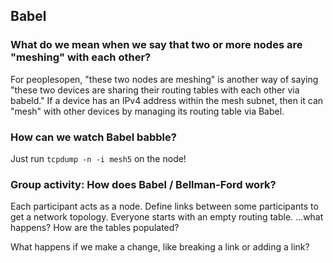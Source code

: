 ## Babel
### What do we mean when we say that two or more nodes are "meshing" with each other?
For peoplesopen, "these two nodes are meshing" is another way of saying
"these two devices are sharing their routing tables with each other via babeld."
If a device has an IPv4 address within the mesh subnet,
then it can "mesh" with other devices by managing its routing table via Babel.

### How can we watch Babel babble?
Just run `tcpdump -n -i mesh5` on the node!

### Group activity: How does Babel / Bellman-Ford work?
Each participant acts as a node.
Define links between some participants to get a network topology.
Everyone starts with an empty routing table.
...what happens? How are the tables populated?

What happens if we make a change, like breaking a link or adding a link?
